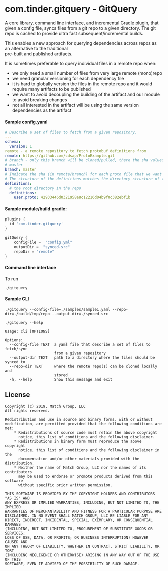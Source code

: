 com.tinder.gitquery - GitQuery
==========

A core library, command line interface, and incremental Gradle plugin, that given a config file, syncs files 
from a git repo to a given directory. The git repo is cached to provide ultra fast subsequent/incremental builds. 

This enables a new approach for querying dependencies across repos as an alternative to the traditional  
pre-built and published artifacts. 

It is sometimes preferable to query individual files in a remote repo when:
 - we only need a small number of files from very large remote (mono)repo
 - we need granular versioning for each dependency file 
 - it is hard to globally version the files in the remote repo and it would require many artifacts to be published 
 - we want to avoid decoupling the building of the artifact and our module to avoid breaking changes
 - not all interested in the artifact will be using the same version dependencies as the artifact

#### Sample config.yaml

```yaml
# Describe a set of files to fetch from a given repository.
---
schema:
  version: 1
remote - a remote repository to fetch protobuf definitions from
remote: https://github.com/cdsap/ProtoExample.git
# branch - only this branch will be cloned/pulled, there the sha values below must be in 
# master
branch: master
# Indicate the sha (in remote/branch) for each proto file that we want to have models generated for.
# The structure of the definitions matches the directory structure of the remote repo.
definitions:
  # the root directory in the repo
  definitions:
    user.proto: 42933446d0321958e8c12216d04b9f0c382ebf1b
```

#### Sample module/build.gradle:

```groovy
plugins {
  id 'com.tinder.gitquery'
}

gitQuery {
    configFile =  "config.yml"
    outputDir =  "synced-src"
    repoDir = "remote"
}
```

#### Command line interface 
To run
```shell script
./gitquery
``` 

#### Sample CLI
```shell script
./gitquery --config-file=./samples/sample1.yaml --repo-dir=./build/tmp/repo --output-dir=./synced-src
```

```shell script
./gitquery --help   
                                                               
Usage: cli [OPTIONS]

Options:
  --config-file TEXT  a yaml file that describe a set of files to fetch/sync
                      from a given repository
  --output-dir TEXT   path to a directory where the files should be synced to
  --repo-dir TEXT     where the remote repo(s) can be cloned locally and
                      stored
  -h, --help          Show this message and exit
```

License
---
~~~
Copyright (c) 2019, Match Group, LLC
All rights reserved.

Redistribution and use in source and binary forms, with or without
modification, are permitted provided that the following conditions are met:
    * Redistributions of source code must retain the above copyright
      notice, this list of conditions and the following disclaimer.
    * Redistributions in binary form must reproduce the above copyright
      notice, this list of conditions and the following disclaimer in the
      documentation and/or other materials provided with the distribution.
    * Neither the name of Match Group, LLC nor the names of its contributors
      may be used to endorse or promote products derived from this software
      without specific prior written permission.

THIS SOFTWARE IS PROVIDED BY THE COPYRIGHT HOLDERS AND CONTRIBUTORS "AS IS" AND
ANY EXPRESS OR IMPLIED WARRANTIES, INCLUDING, BUT NOT LIMITED TO, THE IMPLIED
WARRANTIES OF MERCHANTABILITY AND FITNESS FOR A PARTICULAR PURPOSE ARE
DISCLAIMED. IN NO EVENT SHALL MATCH GROUP, LLC BE LIABLE FOR ANY
DIRECT, INDIRECT, INCIDENTAL, SPECIAL, EXEMPLARY, OR CONSEQUENTIAL DAMAGES
(INCLUDING, BUT NOT LIMITED TO, PROCUREMENT OF SUBSTITUTE GOODS OR SERVICES;
LOSS OF USE, DATA, OR PROFITS; OR BUSINESS INTERRUPTION) HOWEVER CAUSED AND
ON ANY THEORY OF LIABILITY, WHETHER IN CONTRACT, STRICT LIABILITY, OR TORT
(INCLUDING NEGLIGENCE OR OTHERWISE) ARISING IN ANY WAY OUT OF THE USE OF THIS
SOFTWARE, EVEN IF ADVISED OF THE POSSIBILITY OF SUCH DAMAGE.
